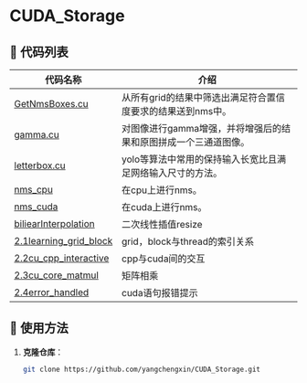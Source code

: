 # CUDA_Storage

## 📌 代码列表

| **代码名称** | **介绍** |
|-------------|---------|
| [GetNmsBoxes.cu](https://github.com/yangchengxin/CUDA_Storage/blob/main/GetNmsBoxes.cu) | 从所有grid的结果中筛选出满足符合置信度要求的结果送到nms中。 |
| [gamma.cu](https://github.com/yangchengxin/CUDA_Storage/blob/main/gamma.cu) | 对图像进行gamma增强，并将增强后的结果和原图拼成一个三通道图像。 |
| [letterbox.cu](https://github.com/yangchengxin/CUDA_Storage/blob/main/letterbox.cu) | yolo等算法中常用的保持输入长宽比且满足网络输入尺寸的方法。 |
| [nms_cpu](https://github.com/yangchengxin/CUDA_Storage/blob/main/nms_cpu.cpp) | 在cpu上进行nms。 |
| [nms_cuda](https://github.com/yangchengxin/CUDA_Storage/blob/main/nms_cuda.cu) | 在cuda上进行nms。 |
| [biliearInterpolation](https://github.com/yangchengxin/CUDA_Storage/tree/main/bilinear) | 二次线性插值resize |
| [2.1learning_grid_block](https://github.com/yangchengxin/CUDA_Storage/tree/main/2.1learning_grid_block) | grid，block与thread的索引关系 |
| [2.2cu_cpp_interactive](https://github.com/yangchengxin/CUDA_Storage/tree/main/2.2cu_cpp_interactive) | cpp与cuda间的交互 |
| [2.3cu_core_matmul](https://github.com/yangchengxin/CUDA_Storage/tree/main/2.3cu_core_matmul) | 矩阵相乘 |
| [2.4error_handled](https://github.com/yangchengxin/CUDA_Storage/tree/main/2.4error_handled) | cuda语句报错提示 |

## 📌 使用方法
1. **克隆仓库**：
   ```sh
   git clone https://github.com/yangchengxin/CUDA_Storage.git
